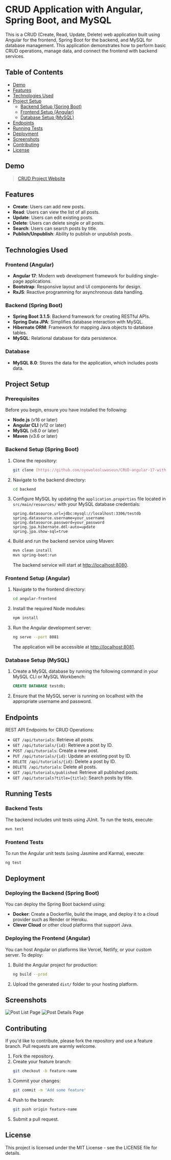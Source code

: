 
# CRUD Application with Angular, Spring Boot, and MySQL

This is a CRUD (Create, Read, Update, Delete) web application built using Angular for the frontend, Spring Boot for the backend, and MySQL for database management. This application demonstrates how to perform basic CRUD operations, manage data, and connect the frontend with backend services.

## Table of Contents

- [Demo](#demo)
- [Features](#features)
- [Technologies Used](#technologies-used)
- [Project Setup](#project-setup)
  - [Backend Setup (Spring Boot)](#backend-setup-spring-boot)
  - [Frontend Setup (Angular)](#frontend-setup-angular)
  - [Database Setup (MySQL)](#database-setup-mysql)
- [Endpoints](#endpoints)
- [Running Tests](#running-tests)
- [Deployment](#deployment)
- [Screenshots](#screenshots)
- [Contributing](#contributing)
- [License](#license)

## Demo

> [CRUD Project Website](https://spring-boot-app-kzgt.onrender.com)

## Features

- **Create**: Users can add new posts.
- **Read**: Users can view the list of all posts.
- **Update**: Users can edit existing posts.
- **Delete**: Users can delete single or all posts.
- **Search**: Users can search posts by title.
- **Publish/Unpublish**: Ability to publish or unpublish posts.

## Technologies Used

### Frontend (Angular)

- **Angular 17**: Modern web development framework for building single-page applications.
- **Bootstrap**: Responsive layout and UI components for design.
- **RxJS**: Reactive programming for asynchronous data handling.

### Backend (Spring Boot)

- **Spring Boot 3.1.5**: Backend framework for creating RESTful APIs.
- **Spring Data JPA**: Simplifies database interaction with MySQL.
- **Hibernate ORM**: Framework for mapping Java objects to database tables.
- **MySQL**: Relational database for data persistence.

### Database

- **MySQL 8.0**: Stores the data for the application, which includes posts data.

## Project Setup

### Prerequisites

Before you begin, ensure you have installed the following:

- **Node.js** (v16 or later)
- **Angular CLI** (v12 or later)
- **MySQL** (v8.0 or later)
- **Maven** (v3.6 or later)

### Backend Setup (Spring Boot)

1. Clone the repository:
   ```bash
   git clone [https://github.com/oyewoleoluwaseun/CRUD-angular-17-with-spring-boot-and-mysql]
   ```

2. Navigate to the backend directory:
   ```bash
   cd backend
   ```

3. Configure MySQL by updating the `application.properties` file located in `src/main/resources/` with your MySQL database credentials:
   ```properties
   spring.datasource.url=jdbc:mysql://localhost:3306/testdb
   spring.datasource.username=your_username
   spring.datasource.password=your_password
   spring.jpa.hibernate.ddl-auto=update
   spring.jpa.show-sql=true
   ```

4. Build and run the backend service using Maven:
   ```bash
   mvn clean install
   mvn spring-boot:run
   ```
   The backend service will start at [http://localhost:8080](http://localhost:8080).

### Frontend Setup (Angular)

1. Navigate to the frontend directory:
   ```bash
   cd angular-frontend
   ```

2. Install the required Node modules:
   ```bash
   npm install
   ```

3. Run the Angular development server:
   ```bash
   ng serve --port 8081
   ```
   The application will be accessible at [http://localhost:8081](http://localhost:8081).

### Database Setup (MySQL)

1. Create a MySQL database by running the following command in your MySQL CLI or MySQL Workbench:
   ```sql
   CREATE DATABASE testdb;
   ```

2. Ensure that the MySQL server is running on localhost with the appropriate username and password.

## Endpoints

REST API Endpoints for CRUD Operations:

- `GET /api/tutorials`: Retrieve all posts.
- `GET /api/tutorials/{id}`: Retrieve a post by ID.
- `POST /api/tutorials`: Create a new post.
- `PUT /api/tutorials/{id}`: Update an existing post by ID.
- `DELETE /api/tutorials/{id}`: Delete a post by ID.
- `DELETE /api/tutorials`: Delete all posts.
- `GET /api/tutorials/published`: Retrieve all published posts.
- `GET /api/tutorials?title={title}`: Search posts by title.

## Running Tests

### Backend Tests

The backend includes unit tests using JUnit. To run the tests, execute:

```bash
mvn test
```

### Frontend Tests

To run the Angular unit tests (using Jasmine and Karma), execute:

```bash
ng test
```

## Deployment

### Deploying the Backend (Spring Boot)

You can deploy the Spring Boot backend using:

- **Docker**: Create a Dockerfile, build the image, and deploy it to a cloud provider such as Render or Heroku.
- **Clever Cloud** or other cloud platforms that support Java.

### Deploying the Frontend (Angular)

You can host Angular on platforms like Vercel, Netlify, or your custom server. To deploy:

1. Build the Angular project for production:
   ```bash
   ng build --prod
   ```

2. Upload the generated `dist/` folder to your hosting platform.

## Screenshots
![Post List Page](PostListPage.png)
![Post Details Page](PostDetailsPage.png)



## Contributing

If you'd like to contribute, please fork the repository and use a feature branch. Pull requests are warmly welcome.

1. Fork the repository.
2. Create your feature branch:
   ```bash
   git checkout -b feature-name
   ```
3. Commit your changes:
   ```bash
   git commit -m 'Add some feature'
   ```
4. Push to the branch:
   ```bash
   git push origin feature-name
   ```
5. Submit a pull request.

## License

This project is licensed under the MIT License - see the LICENSE file for details.
